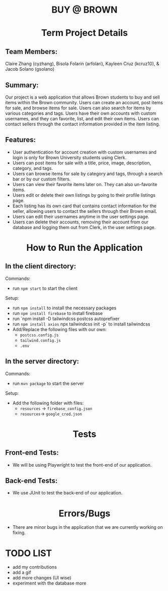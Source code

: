
# <div align='center'> BUY @ BROWN </div>

# <div align='center'> Term Project Details </div>

## Team Members: 
Claire Zhang (cyzhang), 
Bisola Folarin (arfolari), Kayleen Cruz (kcruz10), & Jacob Solano (gsolano)

## Summary:
Our project is a web application that allows Brown students to buy and sell items within the Brown community. Users can create an account, post items for sale, and browse items for sale. Users can also search for items by various categories and tags. Users have their own accounts with custom usernames, and they can favorite, list, and edit their own items. Users can contact sellers through the contact information provided in the item listing.

## Features:
- User authentication for account creation with custom usernames and login is only for Brown University students using Clerk. 
- Users can post items for sale with a title, price, image, description, category, and tags.
- Users can browse items for sale by category and tags, through a search bar or by our custom filters.
- Users can view their favorite items later on. They can also un-favorite items.
- Users edit or delete their own listings by going to their profile listings page. 
- Each listing has its own card that contains contact information for the seller, allowing users to contact the sellers through their Brown email. 
- Users can edit their usernames anytime in the user settings page. 
- Users can delete their accounts, removing their account from our database and logging them out from Clerk, in the user settings page.

# <div align='center'> How to Run the Application </div>

## In the client directory: 
Commands:
- run `npm start` to start the client

Setup:
- run `npm install` to install the necessary packages
- run `npm install firebase` to install firebase 
- run `npm install -D tailwindcss postcss autoprefixer
- run `npm install axios`
npx tailwindcss init -p` to install tailwindcss
- Add/Replace the following files with our own: 
    - `postcss.config.js`
    - `tailwind.config.js`
    - `.env`

## In the server directory:
Commands:
- run `mvn package` to start the server

Setup:
- Add the following folder with files: 
    - `resources`
        -> `firebase_config.json`
   - `resources`-> `google_cred.json`

# <div align='center'> Tests </div>
## Front-end Tests:
- We will be using Playwright to test the front-end of our application.

## Back-end Tests:
- We use JUnit to test the back-end of our application.

# <div align='center'> Errors/Bugs </div>
- There are minor bugs in the application that we are currently working on fixing.

# TODO LIST 
- add my contributions
- add a gif
- add more changes (UI wise)
- experiment with the database more
  

